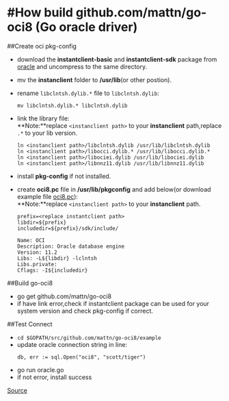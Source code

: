 #How build github.com/mattn/go-oci8 (Go oracle driver)
====
##Create oci pkg-config
- download the **instantclient-basic** and **instantclient-sdk** package from <a href="http://www.oracle.com/technetwork/database/features/instant-client/index-097480.html">oracle</a> and uncompress to the same directory.
- mv the **instanclient** folder to **/usr/lib**(or other postion).
- rename ```libclntsh.dylib.*``` file to ```libclntsh.dylib```:

	```
	mv libclntsh.dylib.* libclntsh.dylib
	```
- link the library file:<br/>
	**Note:**replace ```<instanclient path>``` to your **instanclient** path,replace ```.*``` to your lib version.

	```
	ln <instanclient path>/libclntsh.dylib /usr/lib/libclntsh.dylib
	ln <instanclient path>/libocci.dylib.* /usr/lib/libocci.dylib.*
	ln <instanclient path>/libociei.dylib /usr/lib/libociei.dylib
	ln <instanclient path>/libnnz11.dylib /usr/lib/libnnz11.dylib
	```
- install **pkg-config** if not installed.
- create **oci8.pc** file in **/usr/lib/pkgconfig** and add below(or download example file <a href="https://raw.github.com/Centny/Centny/master/Resources/oci8.pc" >oci8.pc</a>):<br/>
	**Note:**replace ```<instanclient path>``` to your **instanclient** path.


	```
	prefix=<replace instantclient path>
	libdir=${prefix}
	includedir=${prefix}/sdk/include/

	Name: OCI
	Description: Oracle database engine
	Version: 11.2
	Libs: -L${libdir} -lclntsh
	Libs.private:
	Cflags: -I${includedir}

	```

##Build go-oci8
- go get github.com/mattn/go-oci8
- if have link error,check if instantclient package can be used for your system version and check pkg-config if correct.


##Test Connect
- ```cd $GOPATH/src/github.com/mattn/go-oci8/example```
- update oracle connection string in line:
	```
	db, err := sql.Open("oci8", "scott/tiger")
	```
- go run oracle.go
- if not error, install success


<a href="https://github.com/Centny/Centny/blob/master/Articles/How%20build%20github.com:mattn:go-oci8.md">Source</a>
